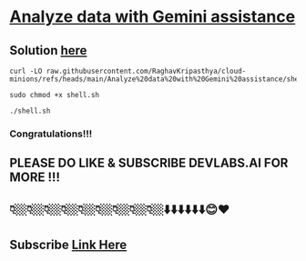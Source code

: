 # [Analyze data with Gemini assistance](https://www.cloudskillsboost.google/focuses/80989?parent=catalog)

##  Solution [here]()  

```
curl -LO raw.githubusercontent.com/RaghavKripasthya/cloud-minions/refs/heads/main/Analyze%20data%20with%20Gemini%20assistance/shell.sh

sudo chmod +x shell.sh

./shell.sh
```

### Congratulations!!!
## PLEASE DO LIKE & SUBSCRIBE DEVLABS.AI FOR MORE !!!
## 👇🏼👇🏼👇🏼👇🏼👇🏼👇🏼👇🏼👇🏼👇🏼⬇️⬇️⬇️⬇️⬇️⬇️😊❤️
## Subscribe [Link Here]()
